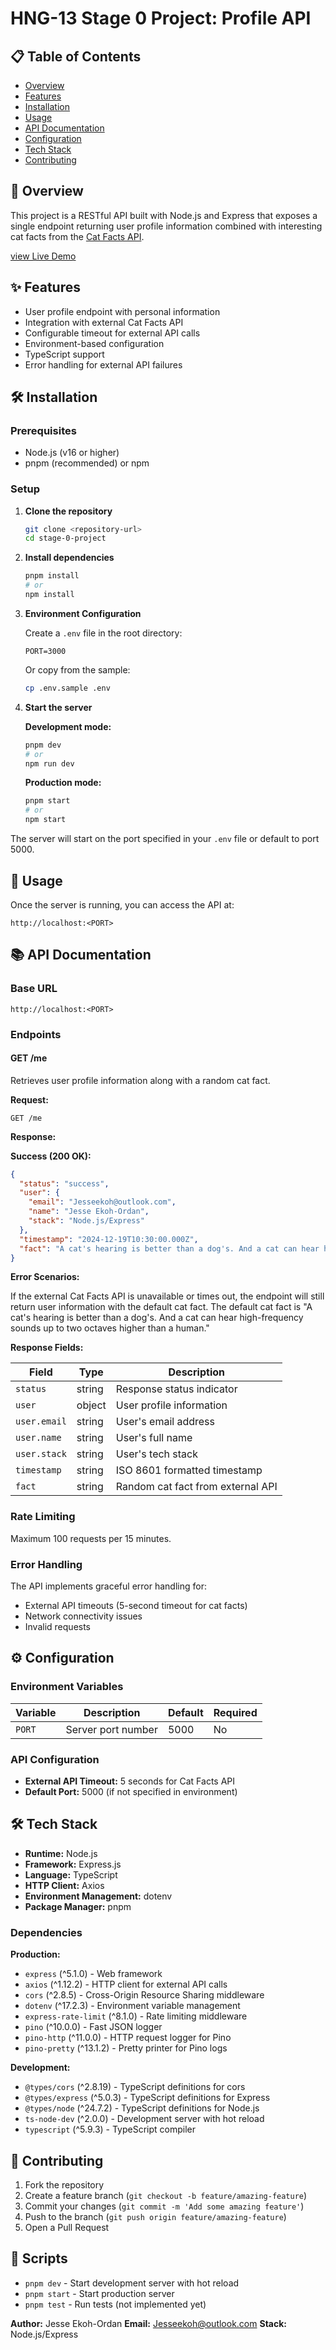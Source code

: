 # HNG-13 Stage 0 Project: Profile API

## 📋 Table of Contents

- [Overview](#overview)
- [Features](#features)
- [Installation](#installation)
- [Usage](#usage)
- [API Documentation](#api-documentation)
- [Configuration](#configuration)
- [Tech Stack](#tech-stack)
- [Contributing](#contributing)

## 🚀 Overview

This project is a RESTful API built with Node.js and Express that exposes a single endpoint returning user profile information combined with interesting cat facts from the [Cat Facts API](https://catfact.ninja/).

[view Live Demo](https://hng-13-stage-0-backend-project-production.up.railway.app/me)

## ✨ Features

- User profile endpoint with personal information
- Integration with external Cat Facts API
- Configurable timeout for external API calls
- Environment-based configuration
- TypeScript support
- Error handling for external API failures

## 🛠 Installation

### Prerequisites

- Node.js (v16 or higher)
- pnpm (recommended) or npm

### Setup

1. **Clone the repository**
   ```bash
   git clone <repository-url>
   cd stage-0-project
   ```

2. **Install dependencies**
   ```bash
   pnpm install
   # or
   npm install
   ```

3. **Environment Configuration**

   Create a `.env` file in the root directory:
   ```env
   PORT=3000
   ```

   Or copy from the sample:
   ```bash
   cp .env.sample .env
   ```

4. **Start the server**

   **Development mode:**
   ```bash
   pnpm dev
   # or
   npm run dev
   ```

   **Production mode:**
   ```bash
   pnpm start
   # or
   npm start
   ```

The server will start on the port specified in your `.env` file or default to port 5000.

## 📖 Usage

Once the server is running, you can access the API at:
```
http://localhost:<PORT>
```

## 📚 API Documentation

### Base URL
```
http://localhost:<PORT>
```

### Endpoints

#### GET /me

Retrieves user profile information along with a random cat fact.

**Request:**
```http
GET /me
```

**Response:**

**Success (200 OK):**
```json
{
  "status": "success",
  "user": {
    "email": "Jesseekoh@outlook.com",
    "name": "Jesse Ekoh-Ordan",
    "stack": "Node.js/Express"
  },
  "timestamp": "2024-12-19T10:30:00.000Z",
  "fact": "A cat's hearing is better than a dog's. And a cat can hear high-frequency sounds up to two octaves higher than a human."
}
```

**Error Scenarios:**

If the external Cat Facts API is unavailable or times out, the endpoint will still return user information with the default cat fact. The default cat fact is "A cat's hearing is better than a dog's. And a cat can hear high-frequency sounds up to two octaves higher than a human."

**Response Fields:**

| Field | Type | Description |
|-------|------|-------------|
| `status` | string | Response status indicator |
| `user` | object | User profile information |
| `user.email` | string | User's email address |
| `user.name` | string | User's full name |
| `user.stack` | string | User's tech stack |
| `timestamp` | string | ISO 8601 formatted timestamp |
| `fact` | string | Random cat fact from external API |

### Rate Limiting

Maximum 100 requests per 15 minutes.

### Error Handling

The API implements graceful error handling for:
- External API timeouts (5-second timeout for cat facts)
- Network connectivity issues
- Invalid requests

## ⚙️ Configuration

### Environment Variables

| Variable | Description | Default | Required |
|----------|-------------|---------|----------|
| `PORT` | Server port number | 5000 | No |

### API Configuration

- **External API Timeout:** 5 seconds for Cat Facts API
- **Default Port:** 5000 (if not specified in environment)

## 🛠 Tech Stack

- **Runtime:** Node.js
- **Framework:** Express.js
- **Language:** TypeScript
- **HTTP Client:** Axios
- **Environment Management:** dotenv
- **Package Manager:** pnpm


### Dependencies

**Production:**
- `express` (^5.1.0) - Web framework
- `axios` (^1.12.2) - HTTP client for external API calls
- `cors` (^2.8.5) - Cross-Origin Resource Sharing middleware
- `dotenv` (^17.2.3) - Environment variable management
- `express-rate-limit` (^8.1.0) - Rate limiting middleware
- `pino` (^10.0.0) - Fast JSON logger
- `pino-http` (^11.0.0) - HTTP request logger for Pino
- `pino-pretty` (^13.1.2) - Pretty printer for Pino logs

**Development:**
- `@types/cors` (^2.8.19) - TypeScript definitions for cors
- `@types/express` (^5.0.3) - TypeScript definitions for Express
- `@types/node` (^24.7.2) - TypeScript definitions for Node.js
- `ts-node-dev` (^2.0.0) - Development server with hot reload
- `typescript` (^5.9.3) - TypeScript compiler

## 🤝 Contributing

1. Fork the repository
2. Create a feature branch (`git checkout -b feature/amazing-feature`)
3. Commit your changes (`git commit -m 'Add some amazing feature'`)
4. Push to the branch (`git push origin feature/amazing-feature`)
5. Open a Pull Request

## 📝 Scripts

- `pnpm dev` - Start development server with hot reload
- `pnpm start` - Start production server
- `pnpm test` - Run tests (not implemented yet)


**Author:** Jesse Ekoh-Ordan
**Email:** Jesseekoh@outlook.com
**Stack:** Node.js/Express

